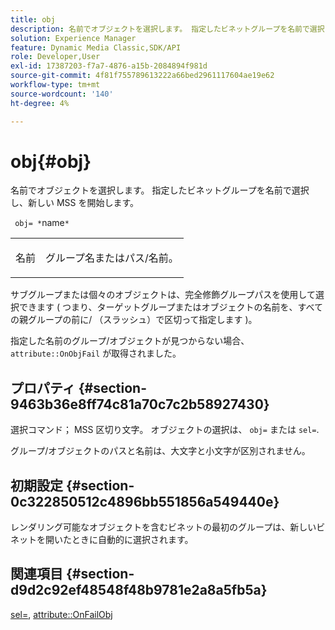 ```yaml
---
title: obj
description: 名前でオブジェクトを選択します。 指定したビネットグループを名前で選択し、新しい MSS を開始します。
solution: Experience Manager
feature: Dynamic Media Classic,SDK/API
role: Developer,User
exl-id: 17387203-f7a7-4876-a15b-2084894f981d
source-git-commit: 4f81f755789613222a66bed2961117604ae19e62
workflow-type: tm+mt
source-wordcount: '140'
ht-degree: 4%

---
```


# obj{#obj}

名前でオブジェクトを選択します。 指定したビネットグループを名前で選択し、新しい MSS を開始します。

` obj= *`name`*`

<table id="simpletable_6E0DA6CBCDCF4CDDAFA5A4C38E0D5FC5"> 
 <tr class="strow"> 
  <td class="stentry"> <p> <span class="codeph"> <span class="varname"> 名前 </span> </span> </p> </td> 
  <td class="stentry"> <p>グループ名またはパス/名前。 </p> </td> 
 </tr> 
</table>

サブグループまたは個々のオブジェクトは、完全修飾グループパスを使用して選択できます ( つまり、ターゲットグループまたはオブジェクトの名前を、すべての親グループの前に/ （スラッシュ）で区切って指定します )。

指定した名前のグループ/オブジェクトが見つからない場合、 `attribute::OnObjFail` が取得されました。

## プロパティ {#section-9463b36e8ff74c81a70c7c2b58927430}

選択コマンド； MSS 区切り文字。 オブジェクトの選択は、 `obj=` または `sel=`.

グループ/オブジェクトのパスと名前は、大文字と小文字が区別されません。

## 初期設定 {#section-0c322850512c4896bb551856a549440e}

レンダリング可能なオブジェクトを含むビネットの最初のグループは、新しいビネットを開いたときに自動的に選択されます。

## 関連項目 {#section-d9d2c92ef48548f48b9781e2a8a5fb5a}

[sel=](../../../../../ir-api/http-protocol/image-rendering-api-ref/c-ir-http-protocol-ref/c-ir-http-protocol-command-reference/r-ir-sel.md#reference-01322c58d414481385c29fcdd27a090b), [attribute::OnFailObj](../../../../../ir-api/material-cat/image-rendering-api-ref/c-ir-material-catalog/c-ir-attributes-reference/r-ir-onfailobj.md#reference-4c6ba90418e84da5831f8573bbbf2c8d)
